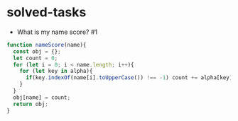 # solved-tasks

* What is my name score? #1
```javascript
function nameScore(name){
  const obj = {};
  let count = 0;
  for (let i = 0; i < name.length; i++){
    for (let key in alpha){
      if(key.indexOf(name[i].toUpperCase()) !== -1) count += alpha[key];
    }
  }
  obj[name] = count;
  return obj;
}
```



